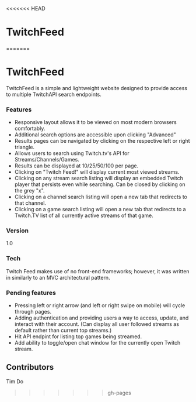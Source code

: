 <<<<<<< HEAD
# TwitchFeed
=======
# TwitchFeed

TwitchFeed is a simple and lightweight website designed to provide access to multiple TwitchAPI search endpoints.

### Features
  - Responsive layout allows it to be viewed on most modern browsers comfortably.
  - Additional search options are accessible upon clicking "Advanced"
  - Results pages can be navigated by clicking on the respective left or right triangle.
  - Allows users to search using Twitch.tv's API for Streams/Channels/Games.
  - Results can be displayed at 10/25/50/100 per page.
  - Clicking on "Twitch Feed!" will display current most viewed streams.
  - Clicking on any stream search listing will display an embedded Twitch player that persists even while searching.  Can be closed by clicking on the grey "x".
  - Clicking on a channel search listing will open a new tab that redirects to that channel.
  - Clicking on a game search listing will open a new tab that redirects to a Twitch.TV list of all currently active streams of that game.

### Version
1.0

### Tech
Twitch Feed makes use of no front-end frameworks; however, it was written in similarly to an MVC architectural pattern. 

### Pending features
  - Pressing left or right arrow (and left or right swipe on mobile) will cycle through pages.
  - Adding authentication and providing users a way to access, update, and interact with their account. (Can display all user followed streams as default rather than current top streams.)
  - Hit API endpint for listing top games being streamed.
  - Add ability to toggle/open chat window for the currently open Twitch stream.

## Contributors
Tim Do
>>>>>>> gh-pages
